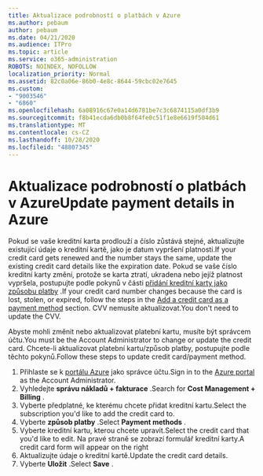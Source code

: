 ```yaml
---
title: Aktualizace podrobností o platbách v Azure
ms.author: pebaum
author: pebaum
ms.date: 04/21/2020
ms.audience: ITPro
ms.topic: article
ms.service: o365-administration
ROBOTS: NOINDEX, NOFOLLOW
localization_priority: Normal
ms.assetid: 82c0a06e-86b0-4e8c-8644-59cbc02e7645
ms.custom:
- "9003546"
- "6860"
ms.openlocfilehash: 6a08916c67e0a14d6781be7c3c6874115a0df3b9
ms.sourcegitcommit: f8b41ecda6db0b8f64fe0c51f1e8e6619f504d61
ms.translationtype: MT
ms.contentlocale: cs-CZ
ms.lasthandoff: 10/28/2020
ms.locfileid: "48807345"
---
```

# <a name="update-payment-details-in-azure"></a><span data-ttu-id="a7976-102">Aktualizace podrobností o platbách v Azure</span><span class="sxs-lookup"><span data-stu-id="a7976-102">Update payment details in Azure</span></span>

<span data-ttu-id="a7976-103">Pokud se vaše kreditní karta prodlouží a číslo zůstává stejné, aktualizujte existující údaje o kreditní kartě, jako je datum vypršení platnosti.</span><span class="sxs-lookup"><span data-stu-id="a7976-103">If your credit card gets renewed and the number stays the same, update the existing credit card details like the expiration date.</span></span> <span data-ttu-id="a7976-104">Pokud se vaše číslo kreditní karty změní, protože se karta ztratí, ukradena nebo jejíž platnost vypršela, postupujte podle pokynů v části [přidání kreditní karty jako způsobu platby](https://docs.microsoft.com/azure/cost-management-billing/manage/change-credit-card?WT.mc_id=Portal-Microsoft_Azure_Support#addcard) .</span><span class="sxs-lookup"><span data-stu-id="a7976-104">If your credit card number changes because the card is lost, stolen, or expired, follow the steps in the [Add a credit card as a payment method](https://docs.microsoft.com/azure/cost-management-billing/manage/change-credit-card?WT.mc_id=Portal-Microsoft_Azure_Support#addcard) section.</span></span> <span data-ttu-id="a7976-105">CVV nemusíte aktualizovat.</span><span class="sxs-lookup"><span data-stu-id="a7976-105">You don't need to update the CVV.</span></span>

<span data-ttu-id="a7976-106">Abyste mohli změnit nebo aktualizovat platební kartu, musíte být správcem účtu.</span><span class="sxs-lookup"><span data-stu-id="a7976-106">You must be the Account Administrator to change or update the credit card.</span></span> <span data-ttu-id="a7976-107">Chcete-li aktualizovat platební kartu/způsob platby, postupujte podle těchto pokynů.</span><span class="sxs-lookup"><span data-stu-id="a7976-107">Follow these steps to update credit card/payment method.</span></span>

1. <span data-ttu-id="a7976-108">Přihlaste se k [portálu Azure](https://portal.azure.com/) jako správce účtu.</span><span class="sxs-lookup"><span data-stu-id="a7976-108">Sign in to the [Azure portal](https://portal.azure.com/) as the Account Administrator.</span></span>
2. <span data-ttu-id="a7976-109">Vyhledejte **správu nákladů + fakturace** .</span><span class="sxs-lookup"><span data-stu-id="a7976-109">Search for **Cost Management + Billing** .</span></span>
3. <span data-ttu-id="a7976-110">Vyberte předplatné, ke kterému chcete přidat kreditní kartu.</span><span class="sxs-lookup"><span data-stu-id="a7976-110">Select the subscription you'd like to add the credit card to.</span></span>
4. <span data-ttu-id="a7976-111">Vyberte **způsob platby** .</span><span class="sxs-lookup"><span data-stu-id="a7976-111">Select **Payment methods** .</span></span>
5. <span data-ttu-id="a7976-112">Vyberte kreditní kartu, kterou chcete upravit.</span><span class="sxs-lookup"><span data-stu-id="a7976-112">Select the credit card that you'd like to edit.</span></span> <span data-ttu-id="a7976-113">Na pravé straně se zobrazí formulář kreditní karty.</span><span class="sxs-lookup"><span data-stu-id="a7976-113">A credit card form will appear on the right</span></span>
6. <span data-ttu-id="a7976-114">Aktualizujte údaje o kreditní kartě.</span><span class="sxs-lookup"><span data-stu-id="a7976-114">Update the credit card details.</span></span>
7. <span data-ttu-id="a7976-115">Vyberte **Uložit** .</span><span class="sxs-lookup"><span data-stu-id="a7976-115">Select **Save** .</span></span>
